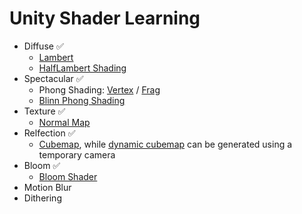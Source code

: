 # Unity Shader Learning

* Diffuse ✅
	* [Lambert](./Assets/Shaders/DiffuseShader.shader)
	* [HalfLambert Shading](Assets/Shaders/HalfLambert.shader)
* Spectacular ✅
	* Phong Shading: [Vertex](./Assets/Shaders/SpecularShader.shader) / [Frag](Assets/Shaders/SpecularFragShader.shader)
	* [Blinn Phong Shading](./Assets/Shaders/BlinnPhongShader.shader)
* Texture ✅
	* [Normal Map](./Assets/Shaders/NormalMapWorldSpaceShader.shader)
* Relfection ✅
	* [Cubemap](./Assets/Shaders/ReflectionShader.shader), while [dynamic cubemap](https://docs.unity3d.com/Manual/class-Cubemap.html) can be generated using a temporary camera
* Bloom ✅
	* [Bloom Shader](./Assets/Shaders/BloomShader.shader)
* Motion Blur
* Dithering
